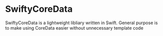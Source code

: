 # SwiftyCoreData

SwiftyCoreData is a lightweight libliary written in Swift. General purpose is to make using CoreData easier without unnecessary template code
